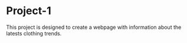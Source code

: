 # Project-1
This project is designed to create a webpage with information about the latests clothing trends.
